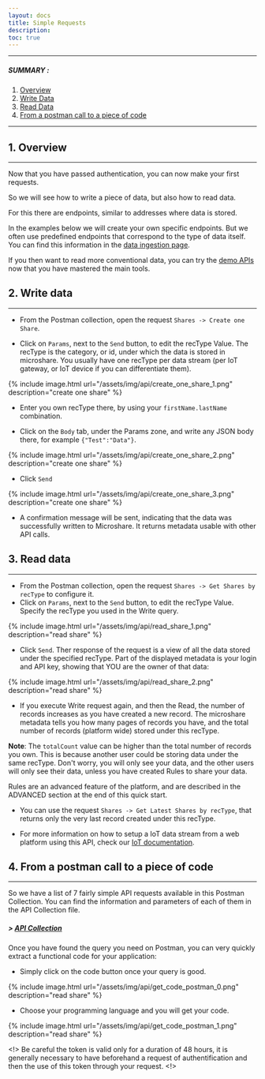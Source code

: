 ```yaml
---
layout: docs
title: Simple Requests
description: 
toc: true
---
```


---------------------------------------

##### SUMMARY : 

1. [Overview](./#1-overview)
2. [Write Data](./#2-write-data)
3. [Read Data](./#3-read-data)
4. [From a postman call to a piece of code](./#4-from-a-postman-call-to-a-piece-of-code)

---------------------------------------

## 1. Overview
---------------------------------------

Now that you have passed authentication, you can now make your first requests.

So we will see how to write a piece of data, but also how to read data. 

For this there are endpoints, similar to addresses where data is stored. 

In the examples below we will create your own specific endpoints. But we often use predefined endpoints that correspond to the type of data itself. You can find this information in the [data ingestion page](). 

If you then want to read more conventional data, you can try the [demo APIs]() now that you have mastered the main tools.



## 2. Write data
---------------------------------------

* From the Postman collection, open the request `Shares -> Create one Share`.

* Click on `Params`, next to the `Send` button, to edit the recType Value. The recType is the category, or id, under which the data is stored in microshare. You usually have one recType per data stream (per IoT gateway, or IoT device if you can differentiate them).

{% include image.html url="/assets/img/api/create_one_share_1.png" description="create one share" %}

* Enter you own recType there, by using your `firstName.lastName` combination.

* Click on the `Body` tab, under the Params zone, and write any JSON body there, for example `{"Test":"Data"}`.

{% include image.html url="/assets/img/api/create_one_share_2.png" description="create one share" %}

* Click `Send`

{% include image.html url="/assets/img/api/create_one_share_3.png" description="create one share" %}

* A confirmation message will be sent, indicating that the data was successfully written to Microshare. It returns metadata usable with other API calls.



## 3. Read data
---------------------------------------

* From the Postman collection, open the request `Shares -> Get Shares by recType` to configure it.
* Click on `Params`, next to the `Send` button, to edit the recType Value. Specify the recType you used in the Write query.

{% include image.html url="/assets/img/api/read_share_1.png" description="read share" %}

* Click `Send`. 
Ther response of the request is a view of all the data stored under the specified recType. Part of the displayed metadata is your login and API key, showing that YOU are the owner of that data:

{% include image.html url="/assets/img/api/read_share_2.png" description="read share" %}

* If you execute Write request again, and then the Read, the number of records increases as you have created a new record. The microshare metadata tells you how many pages of records you have, and the total number of records (platform wide) stored under this recType.

**Note**: The `totalCount` value can be higher than the total number of records you own.  This is because another user could be storing data under the same recType. Don't worry, you will only see your data, and the other users will only see their data, unless you have created Rules to share your data.

Rules are an advanced feature of the platform, and are described in the ADVANCED section at the end of this quick start.

* You can use the request `Shares -> Get Latest Shares by recType`, that returns only the very last record created under this recType.

* For more information on how to setup a IoT data stream from a web platform using this API, check our [IoT documentation](../../advanced/lorawan-devices/). 



## 4. From a postman call to a piece of code
---------------------------------------

So we have a list of 7 fairly simple API requests available in this Postman Collection. You can find the information and parameters of each of them in the API Collection file.

##### > [API Collection](../api-collection)

Once you have found the query you need on Postman, you can very quickly extract a functional code for your application: 

- Simply click on the code button once your query is good. 

{% include image.html url="/assets/img/api/get_code_postman_0.png" description="read share" %}

- Choose your programming language and you will get your code. 

{% include image.html url="/assets/img/api/get_code_postman_1.png" description="read share" %}


<!> Be careful the token is valid only for a duration of 48 hours, it is generally necessary to have beforehand a request of authentification and then the use of this token through your request. <!>